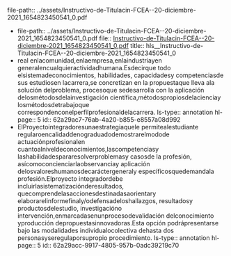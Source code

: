 file-path:: ../assets/Instructivo-de-Titulacin-FCEA--20-diciembre-2021_1654823450541_0.pdf

- file-path:: ../assets/Instructivo-de-Titulacin-FCEA--20-diciembre-2021_1654823450541_0.pdf
  file:: [Instructivo-de-Titulacin-FCEA--20-diciembre-2021_1654823450541_0.pdf](../assets/Instructivo-de-Titulacin-FCEA--20-diciembre-2021_1654823450541_0.pdf)
  title:: hls__Instructivo-de-Titulacin-FCEA--20-diciembre-2021_1654823450541_0
- real  enlacomunidad,enlaempresa,enlaindustriayen generalencualquieractividadhumana.Esdecirque todo elsistemadeconocimientos,  habilidades,  capacidadesy  competenciasde sus  estudiosen lacarrera,se  concretizan   en la  propuestaque lleva  ala solución delproblema,  procesoque sedesarrolla  con la aplicación  delosmétodosdelainvestigación  científica,métodospropiosdelacienciay losmétodosdetrabajoque correspondenconelperfilprofesionaldelacarrera.
  ls-type:: annotation
  hl-page:: 5
  id:: 62a29ac7-76ab-4a20-b855-e8557a08d992
- ElProyectointegradoresunaestrategiaquele  permitealestudiante regularoencalidaddenograduadodemostrarelmodode  actuaciónprofesionalen  cuantoalniveldeconocimientos,lascompetenciasy lashabilidadespararesolverproblemasy  casosde la  profesión,  asícomoconcienciarlaobservanciay aplicación  delosvaloreshumanosdecaráctergeneraly  específicosquedemandala profesión.Elproyecto integradordebe incluirlasistematizaciónderesultados,  quecomprendelasaccionesdestinadasaorientary  elaborarelinformefinaly/odefensadeloshallazgos, resultadosy productosdelestudio, investigacióno intervención,enmarcadasenunprocesodevalidación   delconocimiento  yproducción  depropuestasinnovadoras.Esta  opción podrápresentarse  bajo las modalidades individualocolectiva  dehasta dos personasyseregulaporsupropio procedimiento.
  ls-type:: annotation
  hl-page:: 5
  id:: 62a29acc-9917-4805-957b-0adc39219c70